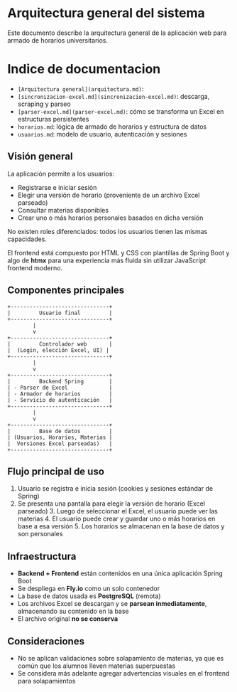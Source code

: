 # Arquitectura general del sistema

Este documento describe la arquitectura general de la aplicación web para armado de horarios
universitarios.

# Indice de documentacion

- `[Arquitectura general](arquitectura.md)`:
- `[sincronizacion-excel.md](sincronizacion-excel.md)`:
  descarga, scraping y parseo
- `[parser-excel.md](parser-excel.md)`:
  cómo se transforma un Excel en estructuras persistentes
- `horarios.md`:
  lógica de armado de horarios y estructura de datos
- `usuarios.md`:
  modelo de usuario, autenticación y sesiones

## Visión general

La aplicación permite a los usuarios:
- Registrarse e iniciar sesión
- Elegir una versión de horario (proveniente de un archivo Excel parseado)
- Consultar materias disponibles
- Crear uno o más horarios personales basados en dicha versión

No existen roles diferenciados:
todos los usuarios tienen las mismas capacidades.

El frontend está compuesto por HTML y CSS con plantillas de Spring Boot y algo de **htmx** para
una experiencia más fluida sin utilizar JavaScript frontend moderno.

## Componentes principales

```ascii
+-------------------------------+
|         Usuario final         |
+-------------------------------+
        |
        v
+-------------------------------+
|         Controlador web       |
|  (Login, elección Excel, UI) |
+-------------------------------+
        |
        v
+-------------------------------+
|         Backend Spring        |
| - Parser de Excel             |
| - Armador de horarios         |
| - Servicio de autenticación   |
+-------------------------------+
        |
        v
+-------------------------------+
|         Base de datos         |
| (Usuarios, Horarios, Materias |
|  Versiones Excel parseadas)   |
+-------------------------------+
```

## Flujo principal de uso

1. Usuario se registra e inicia sesión (cookies y sesiones estándar de Spring)
2. Se presenta una pantalla para elegir la versión de horario (Excel parseado) 3.
   Luego de seleccionar el Excel, el usuario puede ver las materias 4.
   El usuario puede crear y guardar uno o más horarios en base a esa versión 5.
   Los horarios se almacenan en la base de datos y son personales

## Infraestructura

- **Backend + Frontend** están contenidos en una única aplicación Spring Boot
- Se despliega en **Fly.io** como un solo contenedor
- La base de datos usada es **PostgreSQL** (remota)
- Los archivos Excel se descargan y se **parsean inmediatamente**, almacenando su contenido en
  la base
- El archivo original **no se conserva**

## Consideraciones

- No se aplican validaciones sobre solapamiento de materias, ya que es común que los alumnos
  lleven materias superpuestas
- Se considera más adelante agregar advertencias visuales en el frontend para solapamientos
